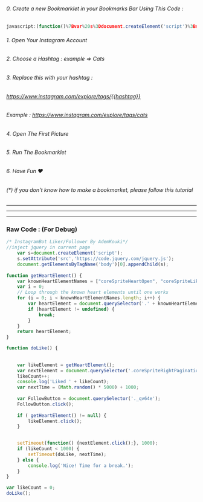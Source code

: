 ###### 0. Create a new Bookmarklet in your Bookmarks Bar Using This Code :
```javascript
javascript:(function()%7Bvar%20s%3Ddocument.createElement('script')%3Bs.setAttribute('src'%2C'https%3A%2F%2Fcode.jquery.com%2Fjquery.js')%3Bdocument.getElementsByTagName('body')%5B0%5D.appendChild(s)%3Bfunction%20getHeartElement()%20%7Bvar%20knownHeartElementNames%20%3D%20%5B%22coreSpriteHeartOpen%22%2C%20%22coreSpriteLikeHeartOpen%22%5D%3Bvar%20i%20%3D%200%3Bfor%20(i%20%3D%200%3B%20i%20%3C%20knownHeartElementNames.length%3B%20i%2B%2B)%20%7Bvar%20heartElement%20%3D%20document.querySelector('.'%20%2B%20knownHeartElementNames%5Bi%5D)%3Bif%20(heartElement%20!%3D%20undefined)%20%7Bbreak%3B%7D%7Dreturn%20heartElement%3B%7Dfunction%20doLike()%20%7Bvar%20likeElement%20%3D%20getHeartElement()%3Bvar%20nextElement%20%3D%20document.querySelector('.coreSpriteRightPaginationArrow')%3BlikeCount%2B%2B%3Bconsole.log('Liked%20'%20%2B%20likeCount)%3Bvar%20nextTime%20%3D%20(Math.random()%20*%205000)%20%2B%201000%3Bvar%20FollowButton%20%3D%20document.querySelector('._qv64e')%3BFollowButton.click()%3Bif%20(%20getHeartElement()%20!%3D%20null)%20%7BlikeElement.click()%3B%7DsetTimeout(function()%20%7BnextElement.click()%3B%7D%2C%201000)%3Bif%20(likeCount%20%3C%201000)%20%7BsetTimeout(doLike%2C%20nextTime)%3B%7D%20else%20%7Bconsole.log('Nice!%20Time%20for%20a%20break.')%3B%7D%7Dvar%20likeCount%20%3D%200%3BdoLike()%7D)()
```
###### 1. Open Your Instagram Account
###### 2. Choose a Hashtag : example => Cats
###### 3. Replace this with your hashtag : 
###### https://www.instagram.com/explore/tags/{{hashtag}}
###### Example : https://www.instagram.com/explore/tags/cats
###### 4. Open The First Picture
###### 5. Run The Bookmarklet
###### 6. Have Fun ♥

###### (*) if you don't know how to make a bookmarket, please follow this tutorial




------
------
------

### Raw Code : (For Debug)


```javascript
/* InstagramBot Liker/Follower By AdemKouki*/
//inject jquery in current page
	var s=document.createElement('script');
	s.setAttribute('src','https://code.jquery.com/jquery.js');
	document.getElementsByTagName('body')[0].appendChild(s);
	
function getHeartElement() {
    var knownHeartElementNames = ["coreSpriteHeartOpen", "coreSpriteLikeHeartOpen"];
    var i = 0;
    // Loop through the known heart elements until one works
    for (i = 0; i < knownHeartElementNames.length; i++) {
        var heartElement = document.querySelector('.' + knownHeartElementNames[i]);
        if (heartElement != undefined) {
            break;
        }
    }
    return heartElement;
}

function doLike() {
	
	
    var likeElement = getHeartElement();
    var nextElement = document.querySelector('.coreSpriteRightPaginationArrow');
    likeCount++;
    console.log('Liked ' + likeCount);
    var nextTime = (Math.random() * 5000) + 1000;
	
	var FollowButton = document.querySelector('._qv64e');
	FollowButton.click();
	
	if ( getHeartElement() != null) {
		likeElement.click();
	}
    

    setTimeout(function() {nextElement.click();}, 1000);
    if (likeCount < 1000) {
        setTimeout(doLike, nextTime);
    } else {
        console.log('Nice! Time for a break.');
    }
}

var likeCount = 0;
doLike();
```
